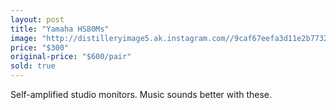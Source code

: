 ```yaml
---
layout: post
title: "Yamaha HS80Ms"
image: "http://distilleryimage5.ak.instagram.com//9caf67eefa3d11e2b77322000a1f8db4_7.jpg"
price: "$300"
original-price: "$600/pair"
sold: true
---
```


Self-amplified studio monitors. Music sounds better with these.
